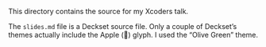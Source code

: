 This directory contains the source for my Xcoders talk.

The `slides.md` file is a Deckset source file. Only a couple of Deckset’s themes actually include the Apple () glyph. I used the “Olive Green” theme.
